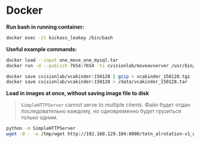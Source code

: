 # Docker

**Run bash in running container:**
```bash
docker exec -it kickass_leakey /bin/bash
```

**Useful example commands:**

```bash
docker load --input one_move_one_mysql.tar
docker run -d --publish 7654:7654 -ti cvisionlab/moveavserver /usr/bin/avserver
```

```bash
docker save cvisionlab/vcakinder:150128 | gzip > vcakinder_150128.tgz
docker save cvisionlab/vcakinder:150128 > /data/vcakinder_150128.tar
```

**Load in images at once, without saving image file to disk**

> `SimpleHTTPServer` cannot serve to multiple clients. Файл будет отдан последовательно каждому, но одновременно будет грузиться только одним.


```bash
python -m SimpleHTTPServer
wget -O - -o /tmp/wget http://192.168.129.104:8000/tetn_alrotation-v1_with_data.tgz | docker load
```
